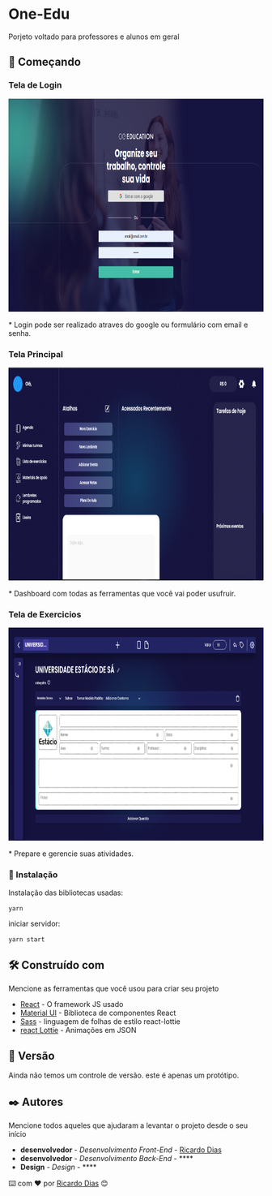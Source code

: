 # One-Edu

Porjeto voltado para professores e alunos em geral

## 🚀 Começando

### Tela de Login
<p align="center">
  <img src="https://github.com/Ricardozy7/One-Edu/blob/main/public/images/GITIMAGES/login.png" alt="image login"  width="600" height="420"/>
</p>
* Login pode ser realizado atraves do google ou formulário com email e senha.

### Tela Principal
<p align="center">
  <img src="https://github.com/Ricardozy7/One-Edu/blob/main/public/images/GITIMAGES/tela%20inicial.png" alt="image login"  width="600" height="420"/>
</p>
* Dashboard com todas as ferramentas que você vai poder usufruir.

### Tela de Exercicios
<p align="center">
  <img src="https://github.com/Ricardozy7/One-Edu/blob/main/public/images/GITIMAGES/exercicios.png" alt="image login"  width="600" height="420"/>
</p>
* Prepare e gerencie suas atividades.

### 🔧 Instalação

Instalação das bibliotecas usadas:

```
yarn
```

iniciar servidor:

```
yarn start
```


## 🛠️ Construído com

Mencione as ferramentas que você usou para criar seu projeto

* [React](https://pt-br.reactjs.org/) - O framework JS usado
* [Material UI](https://mui.com/pt/) - Biblioteca de componentes React 
* [Sass](https://rometools.github.io/rome/) - linguagem de folhas de estilo react-lottie
* [react Lottie](https://github.com/chenqingspring/react-lottie) - Animações em JSON


## 📌 Versão

Ainda não temos um controle de versão. este é apenas um protótipo. 

## ✒️ Autores

Mencione todos aqueles que ajudaram a levantar o projeto desde o seu início

* **desenvolvedor** - *Desenvolvimento Front-End* - [Ricardo Dias](https://github.com/ricardozy7)
* **desenvolvedor** - *Desenvolvimento Back-End* - ****
* **Design** - *Design* - ****


⌨️ com ❤️ por [Ricardo Dias](https://github.com/ricardoz) 😊
